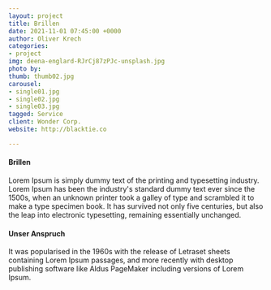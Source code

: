 ```yaml
---
layout: project
title: Brillen
date: 2021-11-01 07:45:00 +0000
author: Oliver Krech
categories:
- project
img: deena-englard-RJrCj87zPJc-unsplash.jpg
photo by: 
thumb: thumb02.jpg
carousel:
- single01.jpg
- single02.jpg
- single03.jpg
tagged: Service
client: Wonder Corp.
website: http://blacktie.co

---
```

#### Brillen

Lorem Ipsum is simply dummy text of the printing and typesetting industry. Lorem Ipsum has been the industry's standard dummy text ever since the 1500s, when an unknown printer took a galley of type and scrambled it to make a type specimen book. It has survived not only five centuries, but also the leap into electronic typesetting, remaining essentially unchanged.

#### Unser Anspruch

It was popularised in the 1960s with the release of Letraset sheets containing Lorem Ipsum passages, and more recently with desktop publishing software like Aldus PageMaker including versions of Lorem Ipsum.